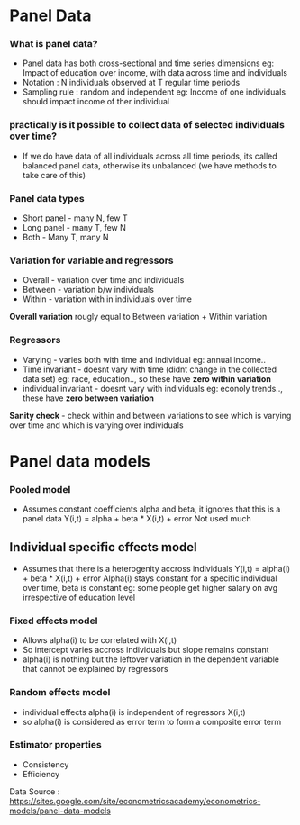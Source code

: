 # Panel Data 
### What is panel data?
* Panel data has both cross-sectional and time series dimensions
  eg: Impact of education over income, with data across time and individuals
* Notation : N individuals observed at T regular time periods
* Sampling rule : random and independent
  eg: Income of one individuals should impact income of ther individual 

### practically is it possible to collect data of selected individuals over time?
* If we do have data of all individuals across all time periods, its called balanced panel data, otherwise its unbalanced (we have methods to take care of this)

### Panel data types 
* Short panel -  many N, few T
* Long panel -  many T, few N
* Both -  Many T, many N

### Variation for variable and regressors
* Overall - variation over time and individuals
* Between - variation b/w individuals
* Within -  variation with in individuals over time

**Overall variation** rougly equal to Between variation + Within variation 

### Regressors 
* Varying - varies both with time and individual eg: annual income..
* Time invariant - doesnt vary with time (didnt change in the collected data set) eg: race, education.., so these have **zero within variation**
* individual invariant - doesnt vary with individuals eg: econoly trends.., these have **zero between variation**

**Sanity check** - check within and between variations to see which is varying over time and which is varying over individuals

# Panel data models
### Pooled model
* Assumes constant coefficients alpha and beta, it ignores that this is a panel data
  Y(i,t) = alpha + beta * X(i,t) + error
  Not used much 

## Individual specific effects model 
* Assumes that there is a heterogenity accross individuals
  Y(i,t) = alpha(i) + beta * X(i,t) + error
  Alpha(i) stays constant for a specific individual over time, beta is constant 
  eg: some people get higher salary on avg irrespective of education level
### Fixed effects model
* Allows alpha(i) to be correlated with X(i,t)
* So intercept varies accross individuals but slope remains constant
* alpha(i) is nothing but the leftover variation in the dependent variable that cannot be explained by regressors

### Random effects model 
* individual effects alpha(i) is independent of regressors X(i,t)
* so alpha(i) is considered as error term to form a composite error term 


### Estimator properties 
* Consistency 
* Efficiency

Data Source : https://sites.google.com/site/econometricsacademy/econometrics-models/panel-data-models
